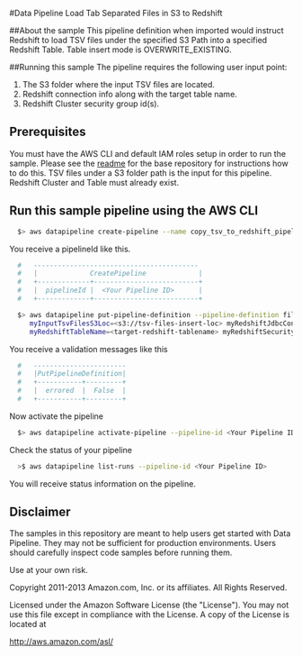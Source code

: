 #Data Pipeline  Load Tab Separated Files in S3 to Redshift 

##About the sample
This pipeline definition when imported would instruct Redshift to load TSV files under the specified S3 Path into a specified Redshift Table. Table insert mode is OVERWRITE_EXISTING.

##Running this sample
The pipeline requires the following user input point:

1. The S3 folder where the input TSV files are located. 
2. Redshift connection info along with the target table name.
3. Redshift Cluster security group id(s).


## Prerequisites

You must have the AWS CLI and default IAM roles setup in order to run the sample. Please see the [readme](https://github.com/awslabs/data-pipeline-samples) for the base repository for instructions how to do this.
TSV files under a S3 folder path is the input for this pipeline. Redshift Cluster and Table must already exist.



## Run this sample pipeline using the AWS CLI

```sh 
  $> aws datapipeline create-pipeline --name copy_tsv_to_redshift_pipeline --unique-id copy_tsv_to_redshift_pipeline
```

You receive a pipelineId like this. 
```sh
  #   -----------------------------------------
  #   |             CreatePipeline             |
  #   +-------------+--------------------------+
  #   |  pipelineId |  <Your Pipeline ID>      |
  #   +-------------+--------------------------+
```

```sh
  $> aws datapipeline put-pipeline-definition --pipeline-definition file://pipeline.json --parameter-values
     myInputTsvFilesS3Loc=<s3://tsv-files-insert-loc> myRedshiftJdbcConnectStr=<jdbc:postgresql://endpoint:port/database?tcpKeepAlive=true> myRedshiftUsername=<user> myRedshiftPassword=<your-red-password>
     myRedshiftTableName=<target-redshift-tablename> myRedshiftSecurityGrpIds=<sg-blah> --pipeline-id <Your Pipeline ID> 
```

You receive a validation messages like this
```sh
  #   ----------------------- 
  #   |PutPipelineDefinition|
  #   +-----------+---------+
  #   |  errored  |  False  |
  #   +-----------+---------+
```

Now activate the pipeline
```sh
  $> aws datapipeline activate-pipeline --pipeline-id <Your Pipeline ID>
```

Check the status of your pipeline 
```sh
  >$ aws datapipeline list-runs --pipeline-id <Your Pipeline ID>
```

You will receive status information on the pipeline. 


## Disclaimer

The samples in this repository are meant to help users get started with Data Pipeline. They may not be sufficient for production environments. Users should carefully inspect code samples before running them.

Use at your own risk.

Copyright 2011-2013 Amazon.com, Inc. or its affiliates. All Rights Reserved.

Licensed under the Amazon Software License (the "License"). You may not use this file except in compliance with the License. A copy of the License is located at

http://aws.amazon.com/asl/
